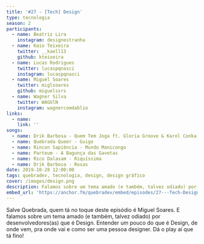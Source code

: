 ```yaml
---
title: '#27 - [Tech] Design'
type: tecnologia
season: 2
participants:
  - name: Beatriz Lira
    instagram: designestranha
  - name: Kaio Teixeira
    twitter: __kaell13
    github: kteixeira 
  - name: Lucas Rodrigues
    twitter: lucaspqnasci
    instagram: lucaspqnasci
  - name: Miguel Soares
    twitter: miglsoares
    github: miguelssrs
  - name: Wagner Silva
    twitter: WAGUlN
    instagram: wagnercomdablio
links:
  - name: 
    link: ''
songs:
  - name: Drik Barbosa - Quem Tem Joga ft. Gloria Groove & Karol Conka
  - name: Quebrada Queer - Guigo
  - name: Rincon Sapiência - Mundo Manicongo
  - name: Parteum - A Bagunça das Gavetas
  - name: Rico Dalasam - Riquíssima
  - name: Drik Barbosa - Rosas
date: 2019-10-28 12:00:00
tags: quebradev, tecnologia, design, design gráfico
cover: /images/design.png
description: Falamos sobre um tema amado (e também, talvez odiado) por desenvolvedores(as) que é Design. Entender um pouco do que é Design, de onde vem, pra onde vai e como ser uma pessoa designer. Dá o play aí que tá fino!
embed_url: 'https://anchor.fm/quebradev/embed/episodes/27---Tech-Design-eclvcb'
---
```


Salve Quebrada, quem tá no toque deste episódio é Miguel Soares.
E falamos sobre um tema amado (e também, talvez odiado) por desenvolvedores(as) que é Design. Entender um pouco do que é Design, de onde vem, pra onde vai e como ser uma pessoa designer.
Dá o play aí que tá fino!
